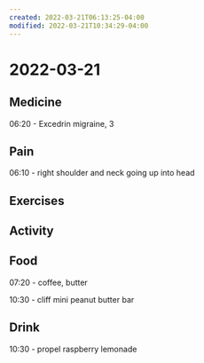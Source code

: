 ```yaml
---
created: 2022-03-21T06:13:25-04:00
modified: 2022-03-21T10:34:29-04:00
---
```


# 2022-03-21

## Medicine

06:20 - Excedrin migraine, 3

## Pain

06:10 - right shoulder and neck going up into head


## Exercises


## Activity


## Food

07:20 - coffee, butter

10:30 - cliff mini peanut butter bar


## Drink

10:30 - propel raspberry lemonade
